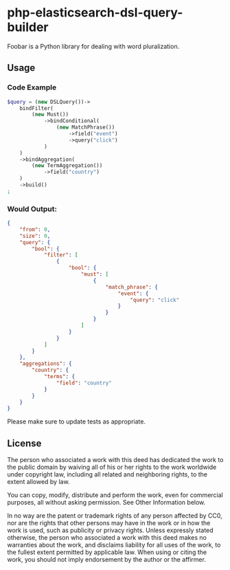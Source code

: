 
# php-elasticsearch-dsl-query-builder

Foobar is a Python library for dealing with word pluralization.

## Usage

### Code Example
```php
$query = (new DSLQuery())->
    bindFilter(
        (new Must())
            ->bindConditional(
                (new MatchPhrase())
                    ->field("event")
                    ->query("click")
            )
    )
    ->bindAggregation(
        (new TermAggregation())
            ->field("country")
    )
    ->build()
;
```
### Would Output:

```json
{
    "from": 0,
    "size": 0,
    "query": {
        "bool": {
            "filter": [
                {
                    "bool": {
                        "must": [
                            {
                                "match_phrase": {
                                    "event": {
                                        "query": "click"
                                    }
                                }
                            }
                        ]
                    }
                }
            ]
        }
    },
    "aggregations": {
        "country": {
            "terms": {
                "field": "country"
            }
        }
    }
}
```

Please make sure to update tests as appropriate.

## License
The person who associated a work with this deed has dedicated the work to the public domain by waiving all of his or her rights to the work worldwide under copyright law, including all related and neighboring rights, to the extent allowed by law.

You can copy, modify, distribute and perform the work, even for commercial purposes, all without asking permission. See Other Information below.

In no way are the patent or trademark rights of any person affected by CC0, nor are the rights that other persons may have in the work or in how the work is used, such as publicity or privacy rights.
Unless expressly stated otherwise, the person who associated a work with this deed makes no warranties about the work, and disclaims liability for all uses of the work, to the fullest extent permitted by applicable law.
When using or citing the work, you should not imply endorsement by the author or the affirmer.



